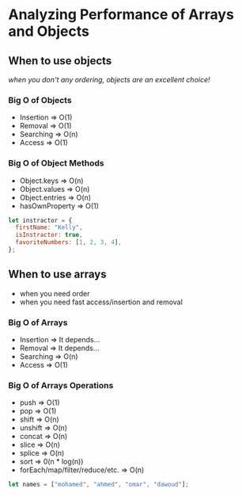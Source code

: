 # Analyzing Performance of Arrays and Objects

## When to use objects

_when you don't any ordering, objects are an excellent choice!_

### Big O of Objects

- Insertion => O(1)
- Removal => O(1)
- Searching => O(n)
- Access => O(1)

### Big O of Object Methods

- Object.keys => O(n)
- Object.values => O(n)
- Object.entries => O(n)
- hasOwnProperty => O(1)

```js
let instractor = {
  firstName: "Kelly",
  isInstractor: true,
  favoriteNumbers: [1, 2, 3, 4],
};
```

## When to use arrays

- when you need order
- when you need fast access/insertion and removal

### Big O of Arrays

- Insertion => It depends...
- Removal => It depends...
- Searching => O(n)
- Access => O(1)

### Big O of Arrays Operations

- push => O(1)
- pop => O(1)
- shift => O(n)
- unshift => O(n)
- concat => O(n)
- slice => O(n)
- splice => O(n)
- sort => 0(n \* log(n))
- forEach/map/filter/reduce/etc. => O(n)

```js
let names = ["mohamed", "ahmed", "omar", "dawoud"];
```
